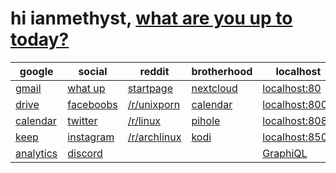 <!DOCTYPE HTML>
<html>
<head>
<title>
Inicio
</title>
<link rel='stylesheet' href='style.css' />
</head>
<body>

# hi ianmethyst, [what are you up to today?](https://trello.com/b/5S7U2w4A)

| google | social | reddit | brotherhood | localhost |
|--------|--------|--------|-------------|-----------|
| [gmail](https://mail.google.com) | [what up](https://web.whatsapp.com) | [startpage](https://reddit.com) | [nextcloud](https://juglares.ddns.net) | [localhost:80](http://localhost)
| [drive](https://drive.google.com) | [faceboobs](https://facebook.com) | [/r/unixporn](https://reddit.com/r/unixporn) |[calendar](https://juglares.ddns.net/index.php/apps/calendar/) | [localhost:8000](http://localhost:8080)
| [calendar](https://calendar.google.com) | [twitter](https://twitter.com) |[/r/linux](https://reddit.com/r/linux) | [pihole](http://192.168.0.128:8080/admin/) | [localhost:8080](http://localhost:8080)
| [keep](https://keep.google.com) | [instagram](https://instagram.com) | [/r/archlinux](https://reddit.com/r/archlinux) | [kodi](http://192.168.0.132:8080/) | [localhost:8500](http://localhost:8500)
| [analytics](https://analytics.google.com) | [discord](https://discord.com) | | | [GraphiQL](http://localhost:8500/___graphql)


<div id="date"></div>

<script>
var element = document.querySelector('#date');

function renderDate() {

    var date = new Date();
    var localeDate = date.toLocaleString('en-US', { timeZone: 'America/Argentina/Buenos_Aires' })

    element.innerHTML = localeDate;
}

window.setInterval(renderDate, 1000);
</script>

</body>
</html>
